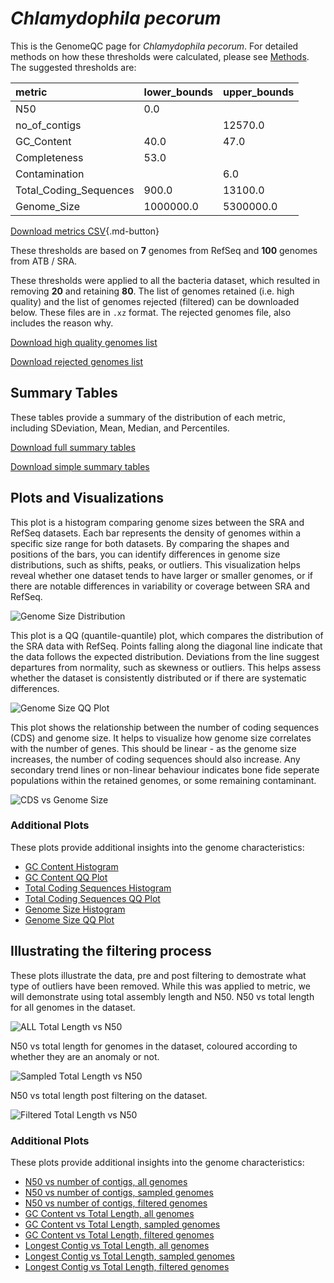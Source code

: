 # *Chlamydophila pecorum*

This is the GenomeQC page for *Chlamydophila pecorum*. For detailed methods on how these thresholds were calculated, please see [Methods](../../methods.md).
The suggested thresholds are: 

| metric                 | lower_bounds   | upper_bounds   |
|:-----------------------|:---------------|:---------------|
| N50                    | 0.0            |                |
| no_of_contigs          |                | 12570.0        |
| GC_Content             | 40.0           | 47.0           |
| Completeness           | 53.0           |                |
| Contamination          |                | 6.0            |
| Total_Coding_Sequences | 900.0          | 13100.0        |
| Genome_Size            | 1000000.0      | 5300000.0      |

[Download metrics CSV](Chlamydophila_pecorum_metrics.csv){.md-button}


These thresholds are based on **7** genomes from RefSeq and **100** genomes from ATB / SRA.

These thresholds were applied to all the bacteria dataset, which resulted in removing **20** and retaining **80**.
The list of genomes retained (i.e. high quality) and the list of genomes rejected (filtered) can be downloaded below. These files are in `.xz` format. The rejected genomes file, also includes the reason why.

[Download high quality genomes list](Chlamydophila_pecorum_high_quality_genomes.csv.xz)


[Download rejected genomes list](Chlamydophila_pecorum_filtered_out_genomes.csv.xz)



## Summary Tables
These tables provide a summary of the distribution of each metric, including SDeviation, Mean, Median, and Percentiles.

[Download full summary tables](summary.csv)

[Download simple summary tables](selected_summary.csv)

## Plots and Visualizations

This plot is a histogram comparing genome sizes between the SRA and RefSeq datasets. Each bar represents the density of genomes within a specific size range for both datasets. By comparing the shapes and positions of the bars, you can identify differences in genome size distributions, such as shifts, peaks, or outliers. This visualization helps reveal whether one dataset tends to have larger or smaller genomes, or if there are notable differences in variability or coverage between SRA and RefSeq.

![Genome Size Distribution](Genome_Size_refseq_histogram_kde.png)

This plot is a QQ (quantile-quantile) plot, which compares the distribution of the SRA data with RefSeq. Points falling along the diagonal line indicate that the data follows the expected distribution. Deviations from the line suggest departures from normality, such as skewness or outliers. This helps assess whether the dataset is consistently distributed or if there are systematic differences.

![Genome Size QQ Plot](Genome_Size_refseq_qqplot.png)

This plot shows the relationship between the number of coding sequences (CDS) and genome size. It helps to visualize how genome size correlates with the number of genes. This should be linear - as the genome size increases, the number of coding sequences should also increase. Any secondary trend lines or non-linear behaviour indicates bone fide seperate populations within the retained genomes, or some remaining contaminant. 

![CDS vs Genome Size](Chlamydophila_pecorum_CDS_vs_Genome_Size.png)

### Additional Plots

These plots provide additional insights into the genome characteristics:

- [GC Content Histogram](GC_Content_refseq_histogram_kde.png)
- [GC Content QQ Plot](GC_Content_refseq_qqplot.png)
- [Total Coding Sequences Histogram](Total_Coding_Sequences_refseq_histogram_kde.png)
- [Total Coding Sequences QQ Plot](Total_Coding_Sequences_refseq_qqplot.png)
- [Genome Size Histogram](Genome_Size_refseq_histogram_kde.png)
- [Genome Size QQ Plot](Genome_Size_refseq_qqplot.png)
## Illustrating the filtering process
These plots illustrate the data, pre and post filtering to demostrate what type of outliers have been removed. While this was applied to metric, we will demonstrate using total assembly length and N50.
N50 vs total length for all genomes in the dataset.

![ALL Total Length vs N50](Chlamydophila_pecorum_all_total_length_N50.png)

N50 vs total length for genomes in the dataset, coloured according to whether they are an anomaly or not.

![Sampled Total Length vs N50](Chlamydophila_pecorum_sample_total_length_N50.png)

N50 vs total length post filtering on the dataset.

![Filtered Total Length vs N50](Chlamydophila_pecorum_filt_total_length_N50.png)

### Additional Plots

These plots provide additional insights into the genome characteristics:

- [N50 vs number of contigs, all genomes](Chlamydophila_pecorum_all_N50_number.png)
- [N50 vs number of contigs, sampled genomes](Chlamydophila_pecorum_sample_N50_number.png)
- [N50 vs number of contigs, filtered genomes](Chlamydophila_pecorum_filt_N50_number.png)
- [GC Content vs Total Length, all genomes](Chlamydophila_pecorum_all_total_length_GC_Content.png)
- [GC Content vs Total Length, sampled genomes](Chlamydophila_pecorum_sample_total_length_GC_Content.png)
- [GC Content vs Total Length, filtered genomes](Chlamydophila_pecorum_filt_total_length_GC_Content.png)
- [Longest Contig vs Total Length, all genomes](Chlamydophila_pecorum_all_total_length_longest.png)
- [Longest Contig vs Total Length, sampled genomes](Chlamydophila_pecorum_sample_total_length_longest.png)
- [Longest Contig vs Total Length, filtered genomes](Chlamydophila_pecorum_filt_total_length_longest.png)

